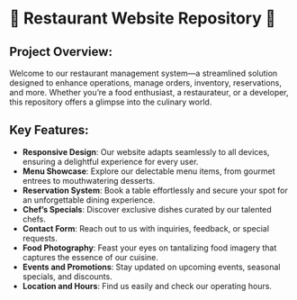 # 🌟 Restaurant Website Repository 🌟

## Project Overview:
Welcome to our restaurant management system—a streamlined solution designed to enhance operations, manage orders, inventory, reservations, and more. 
Whether you’re a food enthusiast, a restaurateur, or a developer, this repository offers a glimpse into the culinary world.

## Key Features:
  -    **Responsive Design**: Our website adapts seamlessly to all devices, ensuring a delightful experience for every user.
  -    **Menu Showcase**: Explore our delectable menu items, from gourmet entrees to mouthwatering desserts.
  -    **Reservation System**: Book a table effortlessly and secure your spot for an unforgettable dining experience.
  -    **Chef’s Specials**: Discover exclusive dishes curated by our talented chefs.
  -    **Contact Form**: Reach out to us with inquiries, feedback, or special requests.
  -    **Food Photography**: Feast your eyes on tantalizing food imagery that captures the essence of our cuisine.
  -    **Events and Promotions**: Stay updated on upcoming events, seasonal specials, and discounts.
  -    **Location and Hours**: Find us easily and check our operating hours.
